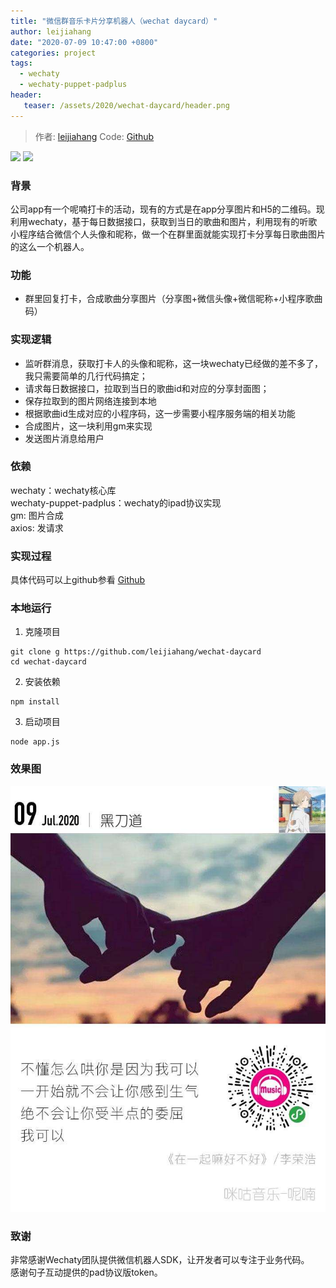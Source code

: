 ```yaml
---
title: "微信群音乐卡片分享机器人（wechat daycard）"
author: leijiahang
date: "2020-07-09 10:47:00 +0800"
categories: project
tags:
  - wechaty
  - wechaty-puppet-padplus
header:
   teaser: /assets/2020/wechat-daycard/header.png
---
```


<!-- markdownlint-disable -->
> 作者: [leijiahang](https://github.com/leijiahang)
> Code: [Github](https://github.com/leijiahang/wechat-daycard)

[![](https://img.shields.io/badge/Powered%20By-Wechaty-green.svg#align=left&display=inline&height=20&margin=%5Bobject%20Object%5D&originHeight=20&originWidth=132&status=done&style=none&width=132)](https://github.com/chatie/wechaty)
[![](https://img.shields.io/badge/Wechaty-%E5%BC%80%E6%BA%90%E6%BF%80%E5%8A%B1%E8%AE%A1%E5%88%92-green.svg#align=left&display=inline&height=20&margin=%5Bobject%20Object%5D&originHeight=20&originWidth=134&status=done&style=none&width=134)](https://github.com/juzibot/Welcome/wiki/Everything-about-Wechaty)

### 背景

公司app有一个呢喃打卡的活动，现有的方式是在app分享图片和H5的二维码。现利用wechaty，基于每日数据接口，获取到当日的歌曲和图片，利用现有的听歌小程序结合微信个人头像和昵称，做一个在群里面就能实现打卡分享每日歌曲图片的这么一个机器人。

<!--more-->

### 功能

- 群里回复打卡，合成歌曲分享图片（分享图+微信头像+微信昵称+小程序歌曲码）

### 实现逻辑

- 监听群消息，获取打卡人的头像和昵称，这一块wechaty已经做的差不多了，我只需要简单的几行代码搞定；
- 请求每日数据接口，拉取到当日的歌曲id和对应的分享封面图；
- 保存拉取到的图片网络连接到本地
- 根据歌曲id生成对应的小程序码，这一步需要小程序服务端的相关功能
- 合成图片，这一块利用gm来实现
- 发送图片消息给用户

### 依赖
wechaty：wechaty核心库<br />wechaty-puppet-padplus：wechaty的ipad协议实现<br>gm: 图片合成<br>axios: 发请求

### 实现过程

具体代码可以上github参看 [Github](https://github.com/leijiahang/wechat-daycard)

### 本地运行

1. 克隆项目
```shell
git clone g https://github.com/leijiahang/wechat-daycard
cd wechat-daycard
```

2. 安装依赖
```shell
npm install
```

3. 启动项目
```shell
node app.js
```

### 效果图

![效果图](/assets/2020/wechat-daycard/demo.jpg)

### 致谢

非常感谢Wechaty团队提供微信机器人SDK，让开发者可以专注于业务代码。<br />感谢句子互动提供的pad协议版token。

